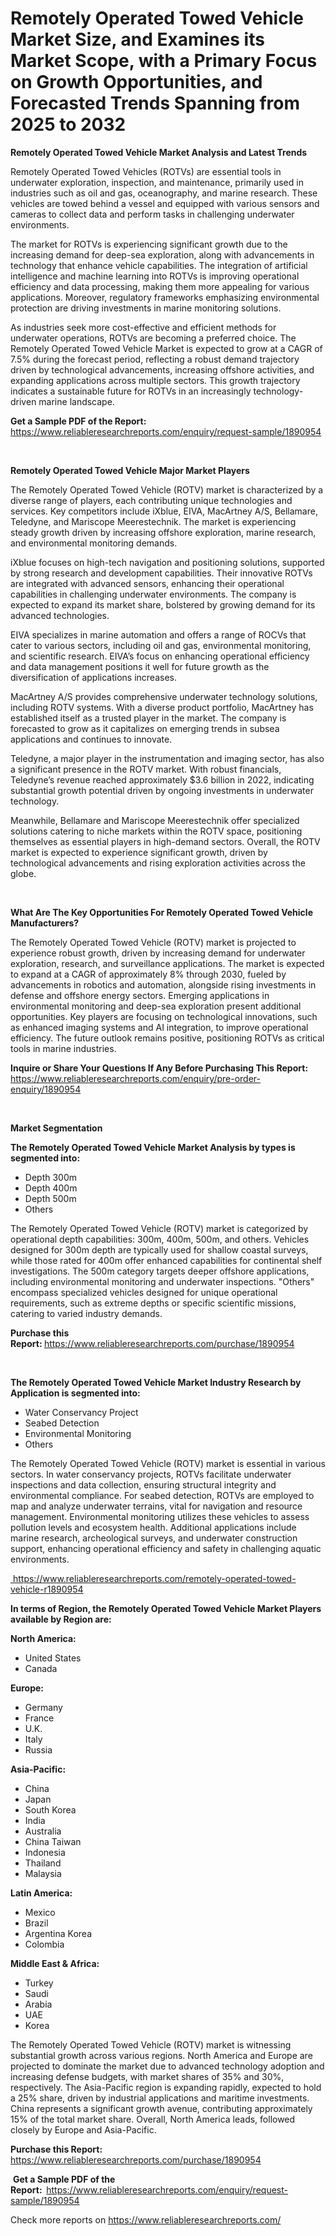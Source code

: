 <p><h1>Remotely Operated Towed Vehicle Market Size, and Examines its Market Scope, with a Primary Focus on Growth Opportunities, and Forecasted Trends Spanning from 2025 to 2032</h1></p><p><strong>Remotely Operated Towed Vehicle Market Analysis and Latest Trends</strong></p>
<p><p>Remotely Operated Towed Vehicles (ROTVs) are essential tools in underwater exploration, inspection, and maintenance, primarily used in industries such as oil and gas, oceanography, and marine research. These vehicles are towed behind a vessel and equipped with various sensors and cameras to collect data and perform tasks in challenging underwater environments.</p><p>The market for ROTVs is experiencing significant growth due to the increasing demand for deep-sea exploration, along with advancements in technology that enhance vehicle capabilities. The integration of artificial intelligence and machine learning into ROTVs is improving operational efficiency and data processing, making them more appealing for various applications. Moreover, regulatory frameworks emphasizing environmental protection are driving investments in marine monitoring solutions.</p><p>As industries seek more cost-effective and efficient methods for underwater operations, ROTVs are becoming a preferred choice. The Remotely Operated Towed Vehicle Market is expected to grow at a CAGR of 7.5% during the forecast period, reflecting a robust demand trajectory driven by technological advancements, increasing offshore activities, and expanding applications across multiple sectors. This growth trajectory indicates a sustainable future for ROTVs in an increasingly technology-driven marine landscape.</p></p>
<p><strong>Get a Sample PDF of the Report:&nbsp;</strong> <a href="https://www.reliableresearchreports.com/enquiry/request-sample/1890954?utm_campaign=2233&utm_medium=2&utm_source=Github&utm_content=ia&utm_term=01032025&utm_id=remotely-operated-towed-vehicle">https://www.reliableresearchreports.com/enquiry/request-sample/1890954</a></p>
<p>&nbsp;</p>
<p><strong>Remotely Operated Towed Vehicle Major Market Players</strong></p>
<p><p>The Remotely Operated Towed Vehicle (ROTV) market is characterized by a diverse range of players, each contributing unique technologies and services. Key competitors include iXblue, EIVA, MacArtney A/S, Bellamare, Teledyne, and Mariscope Meerestechnik. The market is experiencing steady growth driven by increasing offshore exploration, marine research, and environmental monitoring demands.</p><p>iXblue focuses on high-tech navigation and positioning solutions, supported by strong research and development capabilities. Their innovative ROTVs are integrated with advanced sensors, enhancing their operational capabilities in challenging underwater environments. The company is expected to expand its market share, bolstered by growing demand for its advanced technologies.</p><p>EIVA specializes in marine automation and offers a range of ROCVs that cater to various sectors, including oil and gas, environmental monitoring, and scientific research. EIVA’s focus on enhancing operational efficiency and data management positions it well for future growth as the diversification of applications increases.</p><p>MacArtney A/S provides comprehensive underwater technology solutions, including ROTV systems. With a diverse product portfolio, MacArtney has established itself as a trusted player in the market. The company is forecasted to grow as it capitalizes on emerging trends in subsea applications and continues to innovate.</p><p>Teledyne, a major player in the instrumentation and imaging sector, has also a significant presence in the ROTV market. With robust financials, Teledyne’s revenue reached approximately $3.6 billion in 2022, indicating substantial growth potential driven by ongoing investments in underwater technology.</p><p>Meanwhile, Bellamare and Mariscope Meerestechnik offer specialized solutions catering to niche markets within the ROTV space, positioning themselves as essential players in high-demand sectors. Overall, the ROTV market is expected to experience significant growth, driven by technological advancements and rising exploration activities across the globe.</p></p>
<p>&nbsp;</p>
<p><strong>What Are The Key Opportunities For Remotely Operated Towed Vehicle Manufacturers?</strong></p>
<p><p>The Remotely Operated Towed Vehicle (ROTV) market is projected to experience robust growth, driven by increasing demand for underwater exploration, research, and surveillance applications. The market is expected to expand at a CAGR of approximately 8% through 2030, fueled by advancements in robotics and automation, alongside rising investments in defense and offshore energy sectors. Emerging applications in environmental monitoring and deep-sea exploration present additional opportunities. Key players are focusing on technological innovations, such as enhanced imaging systems and AI integration, to improve operational efficiency. The future outlook remains positive, positioning ROTVs as critical tools in marine industries.</p></p>
<p><strong>Inquire or Share Your Questions If Any Before Purchasing This Report:</strong> <a href="https://www.reliableresearchreports.com/enquiry/pre-order-enquiry/1890954?utm_campaign=2233&utm_medium=2&utm_source=Github&utm_content=ia&utm_term=01032025&utm_id=remotely-operated-towed-vehicle">https://www.reliableresearchreports.com/enquiry/pre-order-enquiry/1890954</a></p>
<p>&nbsp;</p>
<p><strong>Market Segmentation</strong></p>
<p><strong>The Remotely Operated Towed Vehicle Market Analysis by types is segmented into:</strong></p>
<p><ul><li>Depth 300m</li><li>Depth 400m</li><li>Depth 500m</li><li>Others</li></ul></p>
<p><p>The Remotely Operated Towed Vehicle (ROTV) market is categorized by operational depth capabilities: 300m, 400m, 500m, and others. Vehicles designed for 300m depth are typically used for shallow coastal surveys, while those rated for 400m offer enhanced capabilities for continental shelf investigations. The 500m category targets deeper offshore applications, including environmental monitoring and underwater inspections. "Others" encompass specialized vehicles designed for unique operational requirements, such as extreme depths or specific scientific missions, catering to varied industry demands.</p></p>
<p><strong>Purchase this Report:&nbsp;</strong><a href="https://www.reliableresearchreports.com/purchase/1890954?utm_campaign=2233&utm_medium=2&utm_source=Github&utm_content=ia&utm_term=01032025&utm_id=remotely-operated-towed-vehicle">https://www.reliableresearchreports.com/purchase/1890954</a></p>
<p>&nbsp;</p>
<p><strong>The Remotely Operated Towed Vehicle Market Industry Research by Application is segmented into:</strong></p>
<p><ul><li>Water Conservancy Project</li><li>Seabed Detection</li><li>Environmental Monitoring</li><li>Others</li></ul></p>
<p><p>The Remotely Operated Towed Vehicle (ROTV) market is essential in various sectors. In water conservancy projects, ROTVs facilitate underwater inspections and data collection, ensuring structural integrity and environmental compliance. For seabed detection, ROTVs are employed to map and analyze underwater terrains, vital for navigation and resource management. Environmental monitoring utilizes these vehicles to assess pollution levels and ecosystem health. Additional applications include marine research, archeological surveys, and underwater construction support, enhancing operational efficiency and safety in challenging aquatic environments.</p></p>
<p><a href="https://www.reliableresearchreports.com/remotely-operated-towed-vehicle-r1890954?utm_campaign=2233&utm_medium=2&utm_source=Github&utm_content=ia&utm_term=01032025&utm_id=remotely-operated-towed-vehicle">&nbsp;https://www.reliableresearchreports.com/remotely-operated-towed-vehicle-r1890954</a></p>
<p><strong>In terms of Region, the Remotely Operated Towed Vehicle Market Players available by Region are:</strong></p>
<p>
    <p> <strong> North America: </strong>
        <ul>
            <li>United States</li>
            <li>Canada</li>
        </ul>
        </p> 
    <p> <strong> Europe: </strong>
        <ul>
            <li>Germany</li>
            <li>France</li>
            <li>U.K.</li>
            <li>Italy</li>
            <li>Russia</li>
        </ul>
        </p> 
    <p> <strong> Asia-Pacific: </strong>
        <ul>
            <li>China</li>
            <li>Japan</li>
            <li>South Korea</li>
            <li>India</li>
            <li>Australia</li>
            <li>China Taiwan</li>
            <li>Indonesia</li>
            <li>Thailand</li>
            <li>Malaysia</li>
        </ul>
        </p> 
    <p> <strong> Latin America: </strong>
        <ul>
            <li>Mexico</li>
            <li>Brazil</li>
            <li>Argentina Korea</li>
            <li>Colombia</li>
        </ul>
        </p> 
    <p> <strong> Middle East & Africa: </strong>
        <ul>
            <li>Turkey</li>
            <li>Saudi</li>
            <li>Arabia</li>
            <li>UAE</li>
            <li>Korea</li>
        </ul>
    </p>
    </p>
<p><p>The Remotely Operated Towed Vehicle (ROTV) market is witnessing substantial growth across various regions. North America and Europe are projected to dominate the market due to advanced technology adoption and increasing defense budgets, with market shares of 35% and 30%, respectively. The Asia-Pacific region is expanding rapidly, expected to hold a 25% share, driven by industrial applications and maritime investments. China represents a significant growth avenue, contributing approximately 15% of the total market share. Overall, North America leads, followed closely by Europe and Asia-Pacific.</p></p>
<p><strong>Purchase this Report: </strong><a href="https://www.reliableresearchreports.com/purchase/1890954?utm_campaign=2233&utm_medium=2&utm_source=Github&utm_content=ia&utm_term=01032025&utm_id=remotely-operated-towed-vehicle">https://www.reliableresearchreports.com/purchase/1890954</a></p>
<p>&nbsp;<strong>Get a Sample PDF of the Report:&nbsp;&nbsp;</strong><a href="https://www.reliableresearchreports.com/enquiry/request-sample/1890954?utm_campaign=2233&utm_medium=2&utm_source=Github&utm_content=ia&utm_term=01032025&utm_id=remotely-operated-towed-vehicle">https://www.reliableresearchreports.com/enquiry/request-sample/1890954</a></p>
<p><strong></strong></p>
<p>Check more reports on <a href="https://www.reliableresearchreports.com/?utm_campaign=2233&utm_medium=2&utm_source=Github&utm_content=ia&utm_term=01032025&utm_id=remotely-operated-towed-vehicle">https://www.reliableresearchreports.com/</a></p>